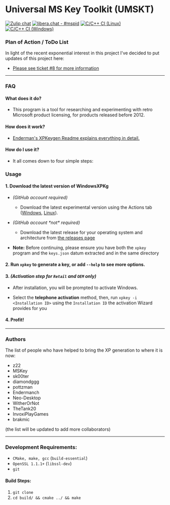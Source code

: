 # **Universal MS Key Toolkit (UMSKT)**

[![Zulip chat](https://img.shields.io/badge/zulip-join_chat-brightgreen.svg)](https://umskt.zulipchat.com)
[![libera.chat - #mspid](https://img.shields.io/badge/libera.chat-%23mspid-brightgreen)](https://web.libera.chat/gamja/?nick=Guest?#mspid)
[![C/C++ CI (Linux)](https://github.com/UMSKT/UMSKT/actions/workflows/linux.yml/badge.svg)](../../actions/workflows/linux.yml)
[![C/C++ CI (Windows)](https://github.com/UMSKT/UMSKT/actions/workflows/windows.yml/badge.svg)](../../actions/workflows/windows.yml)


### **Plan of Action / ToDo List**

In light of the recent exponential interest in this project I've decided to put updates of this project here:

* [Please see ticket #8 for more information](../../issues/8)


------

### **FAQ**

#### **What does it do?**

* This program is a tool for researching and experimenting with retro Microsoft product licensing, for products released before 2012.

#### **How does it work?**

* [Enderman's XPKeygen Readme explains everything in detail.](https://github.com/Endermanch/XPKeygen)

#### **How do I use it?**

* It all comes down to four simple steps:


### **Usage**
#### 1. Download the latest version of WindowsXPKg

* *(GitHub account required)*
    * Download the latest experimental version using the Actions tab ([Windows](../../actions/workflows/windows.yml?query=branch%3Amaster), [Linux](../../actions/workflows/linux.yml?query=branch%3Amaster)).


* *(GitHub account \*not\* required)*
    * Download the latest release for your operating system and architecture from [the releases page](../../releases)


* **Note:** Before continuing, please ensure you have both the `xpkey` program and the `keys.json` datum extracted and in the same directory

#### 2. Run `xpkey` to generate a key, or add `--help` to see more options.

#### 3. *(Activation step for `Retail` and `OEM` only)*
* After installation, you will be prompted to activate Windows.


* Select the **telephone activation** method, then, run `xpkey -i <Installation ID>` using the `Installation ID` the activation Wizard provides for you

#### 4. Profit!


------


### Authors
The list of people who have helped to bring the XP generation to where it is now:
* z22
* MSKey
* sk00ter
* diamondggg
* pottzman
* Endermanch
* Neo-Desktop
* WitherOrNot
* TheTank20
* InvoxiPlayGames
* brakmic

(the list will be updated to add more collaborators)

------

### **Development Requirements:**

* `CMake, make, gcc` (`build-essential`)
* `OpenSSL 1.1.1+` (`libssl-dev`)
* `git`

#### Build Steps:

1. `git clone`
2. `cd build/ && cmake ../ && make`
